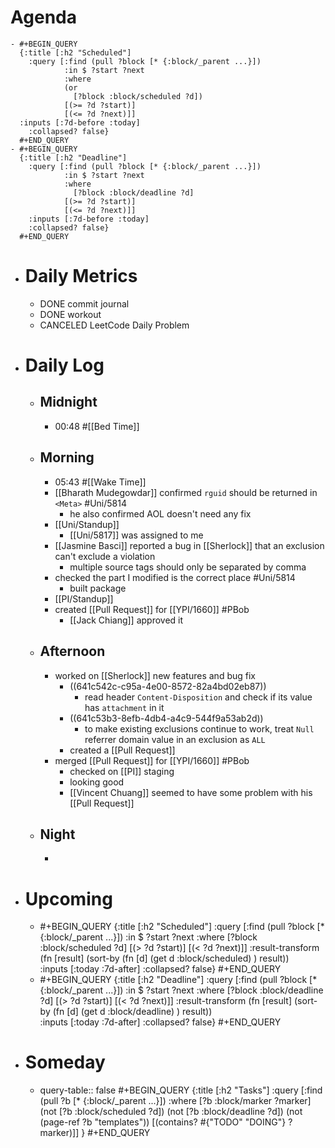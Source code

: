 # Agenda
	- #+BEGIN_QUERY
	  {:title [:h2 "Scheduled"]
	    :query [:find (pull ?block [* {:block/_parent ...}])
	            :in $ ?start ?next
	            :where
	            (or
	              [?block :block/scheduled ?d])
	            [(>= ?d ?start)]
	            [(<= ?d ?next)]]
	  :inputs [:7d-before :today]
	    :collapsed? false}
	  #+END_QUERY
	- #+BEGIN_QUERY
	  {:title [:h2 "Deadline"]
	    :query [:find (pull ?block [* {:block/_parent ...}])
	            :in $ ?start ?next
	            :where
	              [?block :block/deadline ?d]
	            [(>= ?d ?start)]
	            [(<= ?d ?next)]]
	    :inputs [:7d-before :today]
	    :collapsed? false}
	  #+END_QUERY
- # Daily Metrics
	- DONE commit journal
	- DONE workout
	- CANCELED LeetCode Daily Problem
- # Daily Log
	- ## Midnight
		- 00:48 #[[Bed Time]]
	- ## Morning
		- 05:43 #[[Wake Time]]
		- [[Bharath Mudegowdar]] confirmed `rguid` should be returned in `<Meta>` #Uni/5814
			- he also confirmed AOL doesn't need any fix
		- [[Uni/Standup]]
			- [[Uni/5817]] was assigned to me
		- [[Jasmine Basci]] reported a bug in [[Sherlock]] that an exclusion can't exclude a violation
			- multiple source tags should only be separated by comma
		- checked the part I modified is the correct place #Uni/5814
			- built package
		- [[PI/Standup]]
		- created [[Pull Request]] for [[YPI/1660]] #PBob
			- [[Jack Chiang]] approved it
	- ## Afternoon
		- worked on [[Sherlock]] new features and bug fix
			- ((641c542c-c95a-4e00-8572-82a4bd02eb87))
				- read header `Content-Disposition` and check if its value has `attachment` in it
			- ((641c53b3-8efb-4db4-a4c9-544f9a53ab2d))
				- to make existing exclusions continue to work, treat `Null` referrer domain value in an exclusion as `ALL`
			- created a [[Pull Request]]
		- merged [[Pull Request]] for [[YPI/1660]] #PBob
			- checked on [[PI]] staging
			- looking good
			- [[Vincent Chuang]] seemed to have some problem with his [[Pull Request]]
	- ## Night
		-
- # Upcoming
	- #+BEGIN_QUERY
	  {:title [:h2 "Scheduled"]
	    :query [:find (pull ?block [* {:block/_parent ...}])
	            :in $ ?start ?next
	            :where
	              [?block :block/scheduled ?d]
	            [(> ?d ?start)]
	            [(< ?d ?next)]]
	  :result-transform (fn [result]
	                          (sort-by (fn [d]
	                                     (get d :block/scheduled) ) result))    
	  :inputs [:today :7d-after]
	    :collapsed? false}
	  #+END_QUERY
	- #+BEGIN_QUERY
	  {:title [:h2 "Deadline"]
	    :query [:find (pull ?block [* {:block/_parent ...}])
	            :in $ ?start ?next
	            :where
	              [?block :block/deadline ?d]
	            [(> ?d ?start)]
	            [(< ?d ?next)]]
	  :result-transform (fn [result]
	                          (sort-by (fn [d]
	                                     (get d :block/deadline) ) result))    
	  :inputs [:today :7d-after]
	    :collapsed? false}
	  #+END_QUERY
- # Someday
	- query-table:: false
	  #+BEGIN_QUERY
	  {:title [:h2 "Tasks"]
	   :query [:find (pull ?b [* {:block/_parent ...}])
	          :where
	          [?b :block/marker ?marker]
	          (not [?b :block/scheduled ?d])
	          (not [?b :block/deadline ?d])
	  (not (page-ref ?b "templates"))
	          [(contains? #{"TODO" "DOING"} ?marker)]]
	  }
	  #+END_QUERY